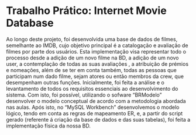 # Trabalho Prático: Internet Movie Database 


  Ao longo deste projeto, foi desenvolvida uma base de dados de filmes, semelhante ao IMDB, cujo
objetivo principal é a catalogação e avaliação de filmes por parte dos usuários. Esta implementação visa
representar todo o processo desde a adição de um novo filme na BD, a adição de um novo user, a
contemplação de todas as suas avaliações , a atribuição de prémios e nomeações, além de se ter em
conta também, todas as pessoas que participam num dado filme, sejam atores ou então membros da
crew, que desempenham outras funções.
Inicialmente, foi feita a análise e o levantamento de todos os requisitos essenciais ao desenvolvimento
do sistema. Com isto, foi possível, utilizando o sofware “BRModelo” desenvolver o modelo conceptual
de acordo com a metodologia abordada nas aulas. Após isto, no “MySQL Workbench” desenvolvemos o
modelo lógico, tendo em conta as regras de mapeamento ER, e, a partir do script gerado (referente á
criação da base de dados e das suas tabelas), foi feita a implementação física da nossa BD.
